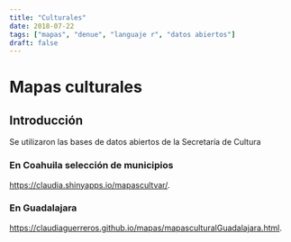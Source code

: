 ```yaml
---
title: "Culturales"
date: 2018-07-22
tags: ["mapas", "denue", "languaje r", "datos abiertos"]
draft: false
---
```


# Mapas culturales

## Introducción

Se utilizaron las bases de datos abiertos de la Secretaría de Cultura

### En Coahuila selección de municipios

<https://claudia.shinyapps.io/mapascultvar/>.

### En Guadalajara

<https://claudiaguerreros.github.io/mapas/mapasculturalGuadalajara.html>.
